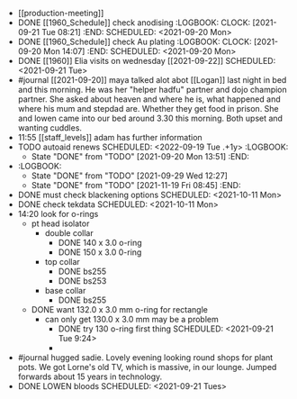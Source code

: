 - [[production-meeting]]
- DONE [[1960_Schedule]] check anodising
  :LOGBOOK:
  CLOCK: [2021-09-21 Tue 08:21]
  :END:
  SCHEDULED: <2021-09-20 Mon>
- DONE [[1960_Schedule]]  check Au plating
  :LOGBOOK:
  CLOCK: [2021-09-20 Mon 14:07]
  :END:
  SCHEDULED: <2021-09-20 Mon>
- DONE [[1960]] Elia visits on wednesday [[2021-09-22]]
  SCHEDULED: <2021-09-21 Tue>
- #journal [[2021-09-20]] maya talked alot abot [[Logan]] last night in bed and this morning. He was her "helper hadfu" partner and dojo champion partner. She asked about heaven and where he is, what happened and where his mum and stepdad are. Whether they get food in prison. 
  She and lowen came into our bed around 3.30 this morning. Both upset and wanting cuddles.
- 11:55 [[staff_levels]] adam has further information
- TODO autoaid renews
  SCHEDULED: <2022-09-19 Tue .+1y>
  :LOGBOOK:
  * State "DONE" from "TODO" [2021-09-20 Mon 13:51]
  :END:
- :LOGBOOK:
  * State "DONE" from "TODO" [2021-09-29 Wed 12:27]
  * State "DONE" from "TODO" [2021-11-19 Fri 08:45]
  :END:
- DONE must check blackening options
  SCHEDULED: <2021-10-11 Mon>
- DONE check tekdata
  SCHEDULED: <2021-10-11 Mon>
- 14:20 look for o-rings
	- pt head isolator
		- double collar
			- DONE 140 x 3.0 o-ring
			- DONE 150 x 3.0 0-ring
		- top collar
			- DONE bs255
			- DONE bs253
		- base collar
			- DONE bs255
	- DONE want 132.0 x 3.0 mm o-ring for rectangle
		- can only get 130.0 x 3.0 mm may be a problem
			- DONE try 130 o-ring first thing
			  SCHEDULED: <2021-09-21 Tue 9:24>
			-
- #journal hugged sadie. Lovely evening looking round shops for plant pots. We got Lorne's old TV, which is massive, in our lounge. Jumped forwards about 15 years in technology.
- DONE LOWEN bloods
  SCHEDULED: <2021-09-21 Tues>